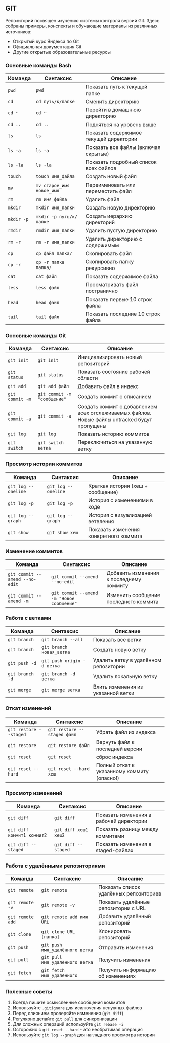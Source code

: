 ## GIT

Репозиторий посвящен изучению системы контроля версий Git. Здесь собраны примеры, конспекты и обучающие материалы из различных источников:

- Открытый курс Яндекса по Git
- Официальная документация Git
- Другие открытые образовательные ресурсы

### Основные команды Bash

| Команда       | Синтаксис                          | Описание                                                                 |
|---------------|------------------------------------|--------------------------------------------------------------------------|
| `pwd`         | `pwd`                              | Показать путь к текущей папке                                           |
| `cd`          | `cd путь/к/папке`                 | Сменить директорию                                                      |
| `cd ~`        | `cd ~`                             | Перейти в домашнюю директорию                                           |
| `cd ..`       | `cd ..`                            | Подняться на уровень выше                                               |
| `ls`          | `ls`                               | Показать содержимое текущей директории                                  |
| `ls -a`       | `ls -a`                            | Показать все файлы (включая скрытые)                                    |
| `ls -la`      | `ls -la`                           | Показать подробный список всех файлов                                   |
| `touch`       | `touch имя_файла`                  | Создать новый файл                                                      |
| `mv`          | `mv старое_имя новое_имя`         | Переименовать или переместить файл                                      |
| `rm`          | `rm имя_файла`                     | Удалить файл                                                            |
| `mkdir`       | `mkdir имя_папки`                  | Создать новую директорию                                                |
| `mkdir -p`    | `mkdir -p путь/к/папке`           | Создать иерархию директорий                                             |
| `rmdir`       | `rmdir имя_папки`                  | Удалить пустую директорию                                               |
| `rm -r`       | `rm -r имя_папки`                  | Удалить директорию с содержимым                                         |
| `cp`          | `cp файл папка/`                   | Скопировать файл                                                        |
| `cp -r`       | `cp -r папка папка/`               | Скопировать папку рекурсивно                                            |
| `cat`         | `cat файл`                         | Показать содержимое файла                                               |
| `less`        | `less файл`                        | Просматривать файл постранично                                          |
| `head`        | `head файл`                        | Показать первые 10 строк файла                                          |
| `tail`        | `tail файл`                        | Показать последние 10 строк файла                                       |

### Основные команды Git

| Команда               | Синтаксис                          | Описание                                                                 |
|-----------------------|------------------------------------|--------------------------------------------------------------------------|
| `git init`            | `git init`                         | Инициализировать новый репозиторий                                       |
| `git status`          | `git status`                       | Показать состояние рабочей области                                       |
| `git add`             | `git add файл`                     | Добавить файл в индекс                                                   |
| `git commit -m`       | `git commit -m "сообщение"`        | Создать коммит с описанием                                               |
| `git commit -a`       | `git commit -a`        | Создать коммит с добавлением всех отслеживаемых файлов. Новые файлы untracked будут пропущены
| `git log`             | `git log`                          | Показать историю коммитов                                                |
| `git switch`          | `git switch ветка`                 | Переключиться на указанную ветку                                         |

### Просмотр истории коммитов

| Команда               | Синтаксис                          | Описание                                                                 |
|-----------------------|------------------------------------|--------------------------------------------------------------------------|
| `git log --oneline`   | `git log --oneline`                | Краткая история (хеш + сообщение)                                        |
| `git log -p`          | `git log -p`                       | История с изменениями в коде                                             |
| `git log --graph`     | `git log --graph`                  | История с визуализацией ветвления                                        |
| `git show`            | `git show хеш`                     | Показать изменения конкретного коммита                                   |

### Изменение коммитов

| Команда                           | Синтаксис                                  | Описание                                                                 |
|-----------------------------------|--------------------------------------------|--------------------------------------------------------------------------|
| `git commit --amend --no-edit`    | `git commit --amend --no-edit`             | Добавить изменения к последнему коммиту                                  |
| `git commit --amend -m`           | `git commit --amend -m "Новое сообщение"`  | Изменить сообщение последнего коммита                                    |

### Работа с ветками

| Команда               | Синтаксис                          | Описание                                                                 |
|-----------------------|------------------------------------|--------------------------------------------------------------------------|
| `git branch`          | `git branch --all`                 | Показать все ветки                                                       |
| `git branch`          | `git branch новая_ветка`           | Создать новую ветку                                                      |
| `git push -d`         | `git push origin -d ветка`         | Удалить ветку в удалённом репозитории                                   |
| `git branch -d`       | `git branch -d ветка`              | Удалить локальную ветку                                                  |
| `git merge`           | `git merge ветка`                  | Влить изменения из указанной ветки                                       |

### Откат изменений

| Команда                       | Синтаксис                          | Описание                                                                 |
|-------------------------------|------------------------------------|--------------------------------------------------------------------------|
| `git restore --staged`        | `git restore --staged файл`        | Убрать файл из индекса                                                   |
| `git restore`                 | `git restore файл`                 | Вернуть файл к последней версии                                          |
| `git reset`                 | `git reset`                 | сброс индекса                                          |
| `git reset --hard`            | `git reset --hard хеш`             | Полный откат к указанному коммиту (опасно!)                              |

### Просмотр изменений

| Команда               | Синтаксис                          | Описание                                                                 |
|-----------------------|------------------------------------|--------------------------------------------------------------------------|
| `git diff`            | `git diff`                         | Показать изменения в рабочей директории                                 |
| `git diff коммит1 коммит2` | `git diff хеш1 хеш2`         | Показать разницу между коммитами                                       |
| `git diff --staged`   | `git diff --staged`                | Показать изменения в staged-файлах                                      |

### Работа с удалёнными репозиториями

| Команда               | Синтаксис                          | Описание                                                                 |
|-----------------------|------------------------------------|--------------------------------------------------------------------------|
| `git remote`          | `git remote`                       | Показать список удалённых репозиториев                                  |
| `git remote -v`       | `git remote -v`                    | Показать удалённые репозитории с URL                                    |
| `git remote add`      | `git remote add имя URL`           | Добавить удалённый репозиторий                                          |
| `git clone`           | `git clone URL [папка]`            | Клонировать репозиторий                                                 |
| `git push`            | `git push имя_удалённого ветка`    | Отправить изменения                                                     |
| `git pull`            | `git pull имя_удалённого ветка`    | Получить изменения                                                      |
| `git fetch`           | `git fetch имя_удалённого`         | Получить информацию об изменениях                                       |

### Полезные советы

1. Всегда пишите осмысленные сообщения коммитов
2. Используйте `.gitignore` для исключения ненужных файлов
3. Перед слиянием проверяйте изменения (`git diff`)
4. Регулярно делайте `git pull` для синхронизации
5. Для сложных операций используйте `git rebase -i`
6. Осторожно с `git reset --hard` - это необратимая операция
7. Используйте `git log --graph` для наглядного просмотра истории